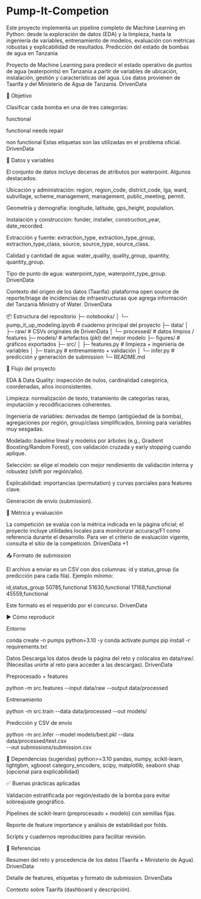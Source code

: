 # Pump-It-Competion
Este proyecto implementa un pipeline completo de Machine Learning en Python: desde la exploración de datos (EDA) y la limpieza, hasta la ingeniería de variables, entrenamiento de modelos, evaluación con métricas robustas y explicabilidad de resultados.
Predicción del estado de bombas de agua en Tanzania

Proyecto de Machine Learning para predecir el estado operativo de puntos de agua (waterpoints) en Tanzania a partir de variables de ubicación, instalación, gestión y características del agua. Los datos provienen de Taarifa y del Ministerio de Agua de Tanzania. 
DrivenData

🎯 Objetivo

Clasificar cada bomba en una de tres categorías:

functional

functional needs repair

non functional
Estas etiquetas son las utilizadas en el problema oficial. 
DrivenData

🧠 Datos y variables

El conjunto de datos incluye decenas de atributos por waterpoint. Algunos destacados:

Ubicación y administración: region, region_code, district_code, lga, ward, subvillage, scheme_management, management, public_meeting, permit.

Geometría y demografía: longitude, latitude, gps_height, population.

Instalación y construcción: funder, installer, construction_year, date_recorded.

Extracción y fuente: extraction_type, extraction_type_group, extraction_type_class, source, source_type, source_class.

Calidad y cantidad de agua: water_quality, quality_group, quantity, quantity_group.

Tipo de punto de agua: waterpoint_type, waterpoint_type_group. 
DrivenData

Contexto del origen de los datos (Taarifa): plataforma open source de reporte/triage de incidencias de infraestructuras que agrega información del Tanzania Ministry of Water. 
DrivenData

📦 Estructura del repositorio
├─ notebooks/
│  └─ pump_it_up_modeling.ipynb          # cuaderno principal del proyecto
├─ data/
│  ├─ raw/                                # CSVs originales de DrivenData
│  └─ processed/                          # datos limpios / features
├─ models/                                # artefactos (pkl) del mejor modelo
├─ figures/                               # gráficos exportados
├─ src/
│  ├─ features.py                          # limpieza + ingeniería de variables
│  ├─ train.py                             # entrenamiento + validación
│  └─ infer.py                             # predicción y generación de submission
└─ README.md

🔁 Flujo del proyecto

EDA & Data Quality: inspección de nulos, cardinalidad categórica, coordenadas, años inconsistentes.

Limpieza: normalización de texto, tratamiento de categorías raras, imputación y recodificaciones coherentes.

Ingeniería de variables: derivadas de tiempo (antigüedad de la bomba), agregaciones por región, group/class simplificados, binning para variables muy sesgadas.

Modelado: baseline lineal y modelos por árboles (e.g., Gradient Boosting/Random Forest), con validación cruzada y early stopping cuando aplique.

Selección: se elige el modelo con mejor rendimiento de validación interna y robustez (shift por región/año).

Explicabilidad: importancias (permutation) y curvas parciales para features clave.

Generación de envío (submission).

🧪 Métrica y evaluación

La competición se evalúa con la métrica indicada en la página oficial; el proyecto incluye utilidades locales para monitorizar accuracy/F1 como referencia durante el desarrollo. Para ver el criterio de evaluación vigente, consulta el sitio de la competición. 
DrivenData
+1

📤 Formato de submission

El archivo a enviar es un CSV con dos columnas: id y status_group (la predicción para cada fila). Ejemplo mínimo:

id,status_group
50785,functional
51630,functional
17168,functional
45559,functional


Este formato es el requerido por el concurso. 
DrivenData

▶️ Cómo reproducir

Entorno

conda create -n pumps python=3.10 -y
conda activate pumps
pip install -r requirements.txt


Datos
Descarga los datos desde la página del reto y colócalos en data/raw/. (Necesitas unirte al reto para acceder a las descargas). 
DrivenData

Preprocesado + features

python -m src.features --input data/raw --output data/processed


Entrenamiento

python -m src.train --data data/processed --out models/


Predicción y CSV de envío

python -m src.infer --model models/best.pkl --data data/processed/test.csv \
  --out submissions/submission.csv

🧰 Dependencias (sugeridas)
python>=3.10
pandas, numpy, scikit-learn, lightgbm, xgboost
category_encoders, scipy, matplotlib, seaborn
shap (opcional para explicabilidad)

✅ Buenas prácticas aplicadas

Validación estratificada por región/estado de la bomba para evitar sobreajuste geográfico.

Pipelines de scikit-learn (preprocesado + modelo) con semillas fijas.

Reporte de feature importance y análisis de estabilidad por folds.

Scripts y cuadernos reproducibles para facilitar revisión.

📎 Referencias

Resumen del reto y procedencia de los datos (Taarifa + Ministerio de Agua). 
DrivenData

Detalle de features, etiquetas y formato de submission. 
DrivenData

Contexto sobre Taarifa (dashboard y descripción).
